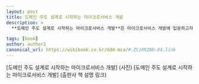 ```yaml
---
layout: post
title: 도메인 주도 설계로 시작하는 마이크로서비스 개발
description: >
  **도메인 주도 설계로 시작하는 마이크로서비스 개발**은 마이크로서비스 개발에 입문하고자 하는 분들을 위해 전반적인 마이크로서비스 아키텍처의 개념과 주요 패턴들을 소개하고 마이크로서비스 개발 방법으로 가장 주목받는 도메인 주도 설계를 살펴본다. 특히 도메인 주도 설계의 업무 분석 및 설계 기법인 이벤트 스토밍을 통해 업무를 빠르게 분석하고 마이크로서비스를 도출 및 설계하는 방법을 소개한다. 『도메인 주도 설계로 시작하는 마이크로서비스 개발』은 초심자도 쉽게 이해할 수 있게 마이크로서비스의 전반적인 개념을 설명한 후 실제 마이크로서비스 개발을 위한 아키텍처 정의, 마이크로서비스 도출, 도메인 모델 설계, 구현, 빌드 및 배포와 같은 마이크로서비스 개발 활동들을 단계별로 알아본다.

tags: [book]
author: author2
canonical_url: https://wikibook.co.kr/ddd-msa/#.ZCzX9ZNb-X4.link
---
```


[도메인 주도 설계로 시작하는 마이크로서비스 개발] (사진)
[도메인 주도 설계로 시작하는 마이크로서비스 개발] (출판사 책 설명 링크)

